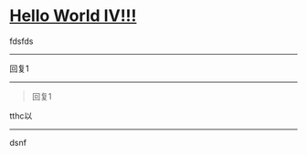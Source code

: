 # [Hello World IV!!!](https://github.com/ansvver/gitblog/issues/4)

fdsfds

---

回复1

---

> 回复1

tthc以

---

dsnf